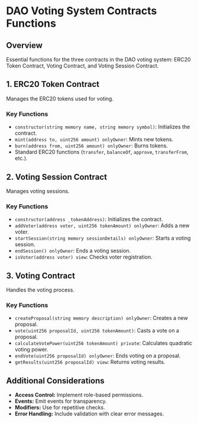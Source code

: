 # DAO Voting System Contracts Functions

## Overview

Essential functions for the three contracts in the DAO voting system: ERC20 Token Contract, Voting Contract, and Voting Session Contract.

## 1. ERC20 Token Contract

Manages the ERC20 tokens used for voting.

### Key Functions

- `constructor(string memory name, string memory symbol)`: Initializes the contract.
- `mint(address to, uint256 amount) onlyOwner`: Mints new tokens.
- `burn(address from, uint256 amount) onlyOwner`: Burns tokens.
- Standard ERC20 functions (`transfer`, `balanceOf`, `approve`, `transferFrom`, etc.).

## 2. Voting Session Contract

Manages voting sessions.

### Key Functions

- `constructor(address _tokenAddress)`: Initializes the contract.
- `addVoter(address voter, uint256 tokenAmount) onlyOwner`: Adds a new voter.
- `startSession(string memory sessionDetails) onlyOwner`: Starts a voting session.
- `endSession() onlyOwner`: Ends a voting session.
- `isVoter(address voter) view`: Checks voter registration.

## 3. Voting Contract

Handles the voting process.

### Key Functions

- `createProposal(string memory description) onlyOwner`: Creates a new proposal.
- `vote(uint256 proposalId, uint256 tokenAmount)`: Casts a vote on a proposal.
- `calculateVotePower(uint256 tokenAmount) private`: Calculates quadratic voting power.
- `endVote(uint256 proposalId) onlyOwner`: Ends voting on a proposal.
- `getResults(uint256 proposalId) view`: Returns voting results.

## Additional Considerations

- **Access Control:** Implement role-based permissions.
- **Events:** Emit events for transparency.
- **Modifiers:** Use for repetitive checks.
- **Error Handling:** Include validation with clear error messages.
